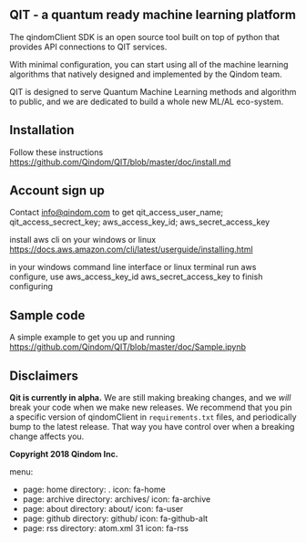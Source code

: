 
QIT - a quantum ready machine learning platform
------------

The qindomClient SDK is an open source tool built on top of python that provides API connections to QIT services. 

With minimal configuration, you can start using all of the machine learning algorithms that natively designed and implemented by the Qindom team. 

QIT is designed to serve Quantum Machine Learning methods and algorithm to public, and we are dedicated to build a whole new ML/AL eco-system.

Installation
------------

Follow these instructions
https://github.com/Qindom/QIT/blob/master/doc/install.md

Account sign up
------------

Contact info@qindom.com to get 
qit_access_user_name;  qit_access_secrect_key;  aws_access_key_id;  aws_secret_access_key

install aws cli on your windows or linux
https://docs.aws.amazon.com/cli/latest/userguide/installing.html

in your windows command line interface or linux terminal run aws configure, use aws_access_key_id  aws_secret_access_key to finish configuring

Sample code
-----------

A simple example to get you up and running
https://github.com/Qindom/QIT/blob/master/doc/Sample.ipynb

Disclaimers
----------
**Qit is currently in alpha.** We are still making breaking changes, and we *will* break your code when we make new releases. We recommend that you pin a specific version of qindomClient in `requirements.txt` files, and periodically bump to the latest release. That way you have control over when a breaking change affects you.

<p>
  
**Copyright 2018 Qindom Inc.**


menu:
   - page: home
     directory: .
     icon: fa-home
   - page: archive
     directory: archives/
     icon: fa-archive
   - page: about
     directory: about/
     icon: fa-user
   - page: github
     directory: github/
     icon: fa-github-alt
   - page: rss
     directory: atom.xml
 31     icon: fa-rss
